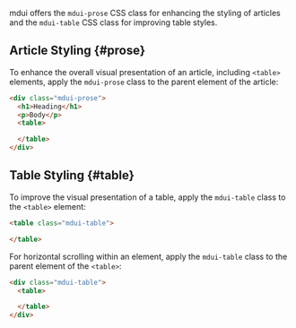 mdui offers the `mdui-prose` CSS class for enhancing the styling of articles and the `mdui-table` CSS class for improving table styles.

## Article Styling {#prose}

To enhance the overall visual presentation of an article, including `<table>` elements, apply the `mdui-prose` class to the parent element of the article:

```html
<div class="mdui-prose">
  <h1>Heading</h1>
  <p>Body</p>
  <table>

  </table>
</div>
```

## Table Styling {#table}

To improve the visual presentation of a table, apply the `mdui-table` class to the `<table>` element:

```html
<table class="mdui-table">

</table>
```

For horizontal scrolling within an element, apply the `mdui-table` class to the parent element of the `<table>`:

```html
<div class="mdui-table">
  <table>

  </table>
</div>
```
